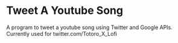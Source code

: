 # Tweet A Youtube Song

A program to tweet a youtube song using Twitter and Google APIs.
Currently used for twitter.com/Totoro_X_Lofi
